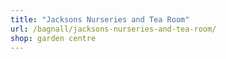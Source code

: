 ```yaml
---
title: "Jacksons Nurseries and Tea Room"
url: /bagnall/jacksons-nurseries-and-tea-room/
shop: garden centre
---
```

